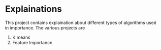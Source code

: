 # Explainations
This project contains explaination about different types of algorithms used in importance. The various projects are 
1. K means
2. Feature Importance
